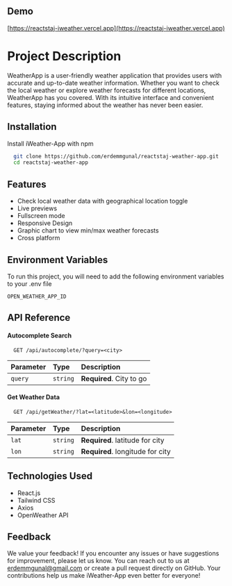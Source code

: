 
## Demo
[https://reactstaj-iweather.vercel.app](https://reactstaj-iweather.vercel.app)

# Project Description


WeatherApp is a user-friendly weather application that provides users with accurate and up-to-date weather information. Whether you want to check the local weather or explore weather forecasts for different locations, WeatherApp has you covered. With its intuitive interface and convenient features, staying informed about the weather has never been easier.

## Installation


Install iWeather-App with npm

```bash
  git clone https://github.com/erdemmgunal/reactstaj-weather-app.git
  cd reactstaj-weather-app
```
    
## Features


- Check local weather data with geographical location toggle
- Live previews
- Fullscreen mode
- Responsive Design
- Graphic chart to view min/max weather forecasts 
- Cross platform

## Environment Variables


To run this project, you will need to add the following environment variables to your .env file

`OPEN_WEATHER_APP_ID`

## API Reference

#### Autocomplete Search


```http
  GET /api/autocomplete/?query=<city>
```

| Parameter | Type     | Description                |
| :-------- | :------- | :------------------------- |
|  `query`  | `string` | **Required**.  City to go  |

#### Get Weather Data


```http
  GET /api/getWeather/?lat=<latitude>&lon=<longitude>
```

|  Parameter  | Type     | Description                       |
|  :--------  | :------- | :-------------------------------- |
|    `lat`    | `string` | **Required**.  latitude for city  |
|    `lon`    | `string` | **Required**. longitude for city  |


## Technologies Used


- React.js
- Tailwind CSS
- Axios
- OpenWeather API


## Feedback

We value your feedback! If you encounter any issues or have suggestions for improvement, please let us know. You can reach out to us at [erdemmgunal@gmail.com](mailto:erdemmgunal@gmail.com) or create a pull request directly on GitHub. Your contributions help us make iWeather-App even better for everyone!

